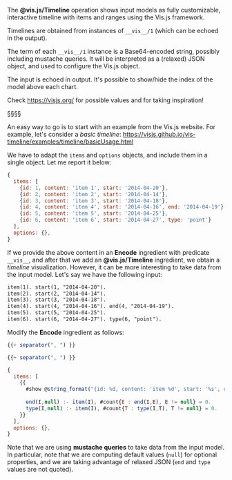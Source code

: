 The **@vis.js/Timeline** operation shows input models as fully customizable, interactive timeline with items and ranges using the Vis.js framework.

Timelines are obtained from instances of `__vis__/1` (which can be echoed in the output).

The term of each `__vis__/1` instance is a Base64-encoded string, possibly including mustache queries.
It will be interpreted as a (relaxed) JSON object, and used to configure the Vis.js object.

The input is echoed in output.
It's possible to show/hide the index of the model above each chart.

Check https://visjs.org/ for possible values and for taking inspiration!

§§§§

An easy way to go is to start with an example from the Vis.js website.
For example, let's consider a *basic timeline*:
https://visjs.github.io/vis-timeline/examples/timeline/basicUsage.html

We have to adapt the `items` and `options` objects, and include them in a single object.
Let me report it below:
```javascript
{
  items: [
    {id: 1, content: 'item 1', start: '2014-04-20'},
    {id: 2, content: 'item 2', start: '2014-04-14'},
    {id: 3, content: 'item 3', start: '2014-04-18'},
    {id: 4, content: 'item 4', start: '2014-04-16', end: '2014-04-19'},
    {id: 5, content: 'item 5', start: '2014-04-25'},
    {id: 6, content: 'item 6', start: '2014-04-27', type: 'point'}
  ],
  options: {},
}
```

If we provide the above content in an **Encode** ingredient with predicate `__vis__`, and after that we add an **@vis.js/Timeline** ingredient, we obtain a *timeline* visualization.
However, it can be more interesting to take data from the input model.
Let's say we have the following input:
```asp
item(1). start(1, "2014-04-20"). 
item(2). start(2, "2014-04-14"). 
item(3). start(3, "2014-04-18"). 
item(4). start(4, "2014-04-16"). end(4, "2014-04-19"). 
item(5). start(5, "2014-04-25"). 
item(6). start(6, "2014-04-27"). type(6, "point").
```

Modify the **Encode** ingredient as follows: 
```javascript
{{+ separator(", ") }}

{{+ separator(", ") }}

{
  items: [
    {{
      #show @string_format("{id: %d, content: 'item %d', start: '%s', end: %s, type: %s }", I, I, S, E, T) : item(I), start(I,S), end(I,E), type(I,T).
      
      end(I,null) :- item(I), #count{E : end(I,E), E != null} = 0.
      type(I,null) :- item(I), #count{T : type(I,T), T != null} = 0.
    }}
  ],
  options: {},
}

```

Note that we are using **mustache queries** to take data from the input model.
In particular, note that we are computing default values (`null`) for optional properties, and we are taking advantage of relaxed JSON (`end` and `type` values are not quoted).
